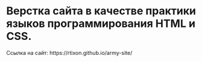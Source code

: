 <h1>Верстка сайта в качестве практики языков программирования HTML и CSS.</h1>
<p>Ссылка на сайт: https://rtixon.github.io/army-site/</p>
